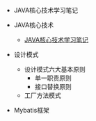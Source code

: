 - JAVA核心技术学习笔记
- JAVA核心技术
  - [JAVA核心技术学习笔记](JAVA核心技术/JAVA核心技术学习笔记.md)

- 设计模式
  - 设计模式六大基本原则
    - 单一职责原则
    - 接口替换原则
  - 工厂方法模式
- Mybatis框架

